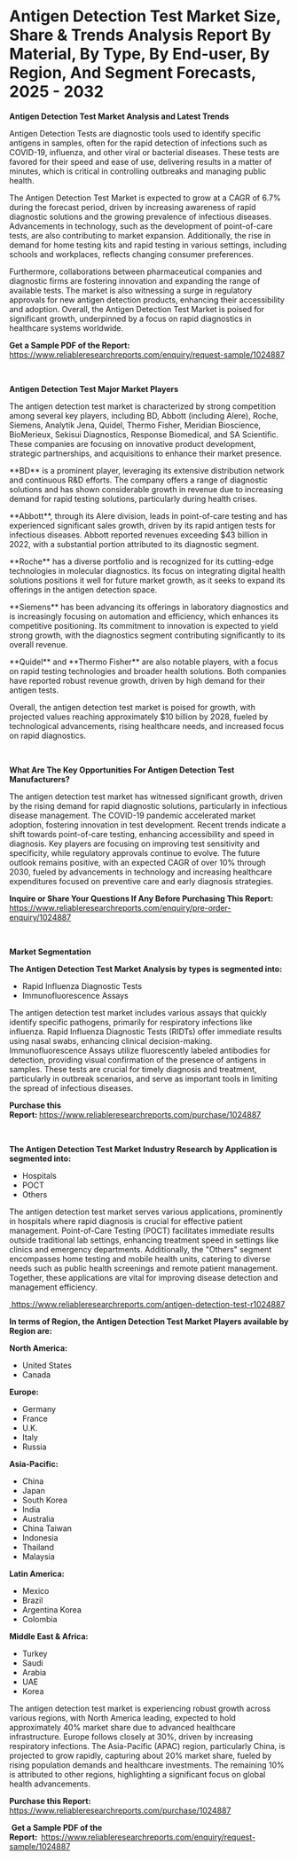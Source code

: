 <p><h1>Antigen Detection Test Market Size, Share & Trends Analysis Report By Material, By Type, By End-user, By Region, And Segment Forecasts, 2025 - 2032</h1></p><p><strong>Antigen Detection Test Market Analysis and Latest Trends</strong></p>
<p><p>Antigen Detection Tests are diagnostic tools used to identify specific antigens in samples, often for the rapid detection of infections such as COVID-19, influenza, and other viral or bacterial diseases. These tests are favored for their speed and ease of use, delivering results in a matter of minutes, which is critical in controlling outbreaks and managing public health.</p><p>The Antigen Detection Test Market is expected to grow at a CAGR of 6.7% during the forecast period, driven by increasing awareness of rapid diagnostic solutions and the growing prevalence of infectious diseases. Advancements in technology, such as the development of point-of-care tests, are also contributing to market expansion. Additionally, the rise in demand for home testing kits and rapid testing in various settings, including schools and workplaces, reflects changing consumer preferences. </p><p>Furthermore, collaborations between pharmaceutical companies and diagnostic firms are fostering innovation and expanding the range of available tests. The market is also witnessing a surge in regulatory approvals for new antigen detection products, enhancing their accessibility and adoption. Overall, the Antigen Detection Test Market is poised for significant growth, underpinned by a focus on rapid diagnostics in healthcare systems worldwide.</p></p>
<p><strong>Get a Sample PDF of the Report:&nbsp;</strong> <a href="https://www.reliableresearchreports.com/enquiry/request-sample/1024887?utm_campaign=3169&utm_medium=2&utm_source=Github&utm_content=ia&utm_term=16042025&utm_id=antigen-detection-test">https://www.reliableresearchreports.com/enquiry/request-sample/1024887</a></p>
<p>&nbsp;</p>
<p><strong>Antigen Detection Test Major Market Players</strong></p>
<p><p>The antigen detection test market is characterized by strong competition among several key players, including BD, Abbott (including Alere), Roche, Siemens, Analytik Jena, Quidel, Thermo Fisher, Meridian Bioscience, BioMerieux, Sekisui Diagnostics, Response Biomedical, and SA Scientific. These companies are focusing on innovative product development, strategic partnerships, and acquisitions to enhance their market presence.</p><p>**BD** is a prominent player, leveraging its extensive distribution network and continuous R&D efforts. The company offers a range of diagnostic solutions and has shown considerable growth in revenue due to increasing demand for rapid testing solutions, particularly during health crises.</p><p>**Abbott**, through its Alere division, leads in point-of-care testing and has experienced significant sales growth, driven by its rapid antigen tests for infectious diseases. Abbott reported revenues exceeding $43 billion in 2022, with a substantial portion attributed to its diagnostic segment.</p><p>**Roche** has a diverse portfolio and is recognized for its cutting-edge technologies in molecular diagnostics. Its focus on integrating digital health solutions positions it well for future market growth, as it seeks to expand its offerings in the antigen detection space.</p><p>**Siemens** has been advancing its offerings in laboratory diagnostics and is increasingly focusing on automation and efficiency, which enhances its competitive positioning. Its commitment to innovation is expected to yield strong growth, with the diagnostics segment contributing significantly to its overall revenue.</p><p>**Quidel** and **Thermo Fisher** are also notable players, with a focus on rapid testing technologies and broader health solutions. Both companies have reported robust revenue growth, driven by high demand for their antigen tests.</p><p>Overall, the antigen detection test market is poised for growth, with projected values reaching approximately $10 billion by 2028, fueled by technological advancements, rising healthcare needs, and increased focus on rapid diagnostics.</p></p>
<p>&nbsp;</p>
<p><strong>What Are The Key Opportunities For Antigen Detection Test Manufacturers?</strong></p>
<p><p>The antigen detection test market has witnessed significant growth, driven by the rising demand for rapid diagnostic solutions, particularly in infectious disease management. The COVID-19 pandemic accelerated market adoption, fostering innovation in test development. Recent trends indicate a shift towards point-of-care testing, enhancing accessibility and speed in diagnosis. Key players are focusing on improving test sensitivity and specificity, while regulatory approvals continue to evolve. The future outlook remains positive, with an expected CAGR of over 10% through 2030, fueled by advancements in technology and increasing healthcare expenditures focused on preventive care and early diagnosis strategies.</p></p>
<p><strong>Inquire or Share Your Questions If Any Before Purchasing This Report:</strong> <a href="https://www.reliableresearchreports.com/enquiry/pre-order-enquiry/1024887?utm_campaign=3169&utm_medium=2&utm_source=Github&utm_content=ia&utm_term=16042025&utm_id=antigen-detection-test">https://www.reliableresearchreports.com/enquiry/pre-order-enquiry/1024887</a></p>
<p>&nbsp;</p>
<p><strong>Market Segmentation</strong></p>
<p><strong>The Antigen Detection Test Market Analysis by types is segmented into:</strong></p>
<p><ul><li>Rapid Influenza Diagnostic Tests</li><li>Immunofluorescence Assays</li></ul></p>
<p><p>The antigen detection test market includes various assays that quickly identify specific pathogens, primarily for respiratory infections like influenza. Rapid Influenza Diagnostic Tests (RIDTs) offer immediate results using nasal swabs, enhancing clinical decision-making. Immunofluorescence Assays utilize fluorescently labeled antibodies for detection, providing visual confirmation of the presence of antigens in samples. These tests are crucial for timely diagnosis and treatment, particularly in outbreak scenarios, and serve as important tools in limiting the spread of infectious diseases.</p></p>
<p><strong>Purchase this Report:&nbsp;</strong><a href="https://www.reliableresearchreports.com/purchase/1024887?utm_campaign=3169&utm_medium=2&utm_source=Github&utm_content=ia&utm_term=16042025&utm_id=antigen-detection-test">https://www.reliableresearchreports.com/purchase/1024887</a></p>
<p>&nbsp;</p>
<p><strong>The Antigen Detection Test Market Industry Research by Application is segmented into:</strong></p>
<p><ul><li>Hospitals</li><li>POCT</li><li>Others</li></ul></p>
<p><p>The antigen detection test market serves various applications, prominently in hospitals where rapid diagnosis is crucial for effective patient management. Point-of-Care Testing (POCT) facilitates immediate results outside traditional lab settings, enhancing treatment speed in settings like clinics and emergency departments. Additionally, the "Others" segment encompasses home testing and mobile health units, catering to diverse needs such as public health screenings and remote patient management. Together, these applications are vital for improving disease detection and management efficiency.</p></p>
<p><a href="https://www.reliableresearchreports.com/antigen-detection-test-r1024887?utm_campaign=3169&utm_medium=2&utm_source=Github&utm_content=ia&utm_term=16042025&utm_id=antigen-detection-test">&nbsp;https://www.reliableresearchreports.com/antigen-detection-test-r1024887</a></p>
<p><strong>In terms of Region, the Antigen Detection Test Market Players available by Region are:</strong></p>
<p>
    <p> <strong> North America: </strong>
        <ul>
            <li>United States</li>
            <li>Canada</li>
        </ul>
        </p> 
    <p> <strong> Europe: </strong>
        <ul>
            <li>Germany</li>
            <li>France</li>
            <li>U.K.</li>
            <li>Italy</li>
            <li>Russia</li>
        </ul>
        </p> 
    <p> <strong> Asia-Pacific: </strong>
        <ul>
            <li>China</li>
            <li>Japan</li>
            <li>South Korea</li>
            <li>India</li>
            <li>Australia</li>
            <li>China Taiwan</li>
            <li>Indonesia</li>
            <li>Thailand</li>
            <li>Malaysia</li>
        </ul>
        </p> 
    <p> <strong> Latin America: </strong>
        <ul>
            <li>Mexico</li>
            <li>Brazil</li>
            <li>Argentina Korea</li>
            <li>Colombia</li>
        </ul>
        </p> 
    <p> <strong> Middle East & Africa: </strong>
        <ul>
            <li>Turkey</li>
            <li>Saudi</li>
            <li>Arabia</li>
            <li>UAE</li>
            <li>Korea</li>
        </ul>
    </p>
    </p>
<p><p>The antigen detection test market is experiencing robust growth across various regions, with North America leading, expected to hold approximately 40% market share due to advanced healthcare infrastructure. Europe follows closely at 30%, driven by increasing respiratory infections. The Asia-Pacific (APAC) region, particularly China, is projected to grow rapidly, capturing about 20% market share, fueled by rising population demands and healthcare investments. The remaining 10% is attributed to other regions, highlighting a significant focus on global health advancements.</p></p>
<p><strong>Purchase this Report: </strong><a href="https://www.reliableresearchreports.com/purchase/1024887?utm_campaign=3169&utm_medium=2&utm_source=Github&utm_content=ia&utm_term=16042025&utm_id=antigen-detection-test">https://www.reliableresearchreports.com/purchase/1024887</a></p>
<p>&nbsp;<strong>Get a Sample PDF of the Report:&nbsp;&nbsp;</strong><a href="https://www.reliableresearchreports.com/enquiry/request-sample/1024887?utm_campaign=3169&utm_medium=2&utm_source=Github&utm_content=ia&utm_term=16042025&utm_id=antigen-detection-test">https://www.reliableresearchreports.com/enquiry/request-sample/1024887</a></p>
<p><strong></strong></p>
<p><p></p><p></p><p></p></p>